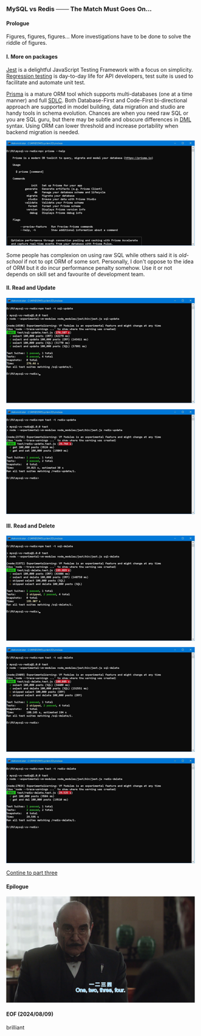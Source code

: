 ### MySQL vs Redis ─── The Match Must Goes On... 


#### Prologue 
Figures, figures, figures... 
More investigations have to be done to solve the riddle of figures. 


#### I. More on packages 
[Jest](https://jestjs.io/) is a delightful JavaScript Testing Framework with a focus on simplicity. [Regression testing](https://en.wikipedia.org/wiki/Regression_testing) is day-to-day life for API developers, test suite is used to facilitate and automate unit test. 

[Prisma](https://www.prisma.io/) is a mature ORM tool which supports multi-databases (one at a time manner) and full [SDLC](https://www.geeksforgeeks.org/software-development-life-cycle-sdlc/). Both Database-First and Code-First bi-directional approach are supported in model building, data migration and studio are handy tools in schema evolution. Chances are when you need raw SQL or you are SQL guru, but there may be subtle and obscure differences in [DML](https://en.wikipedia.org/wiki/Data_manipulation_language) syntax. Using ORM can lower threshold and increase portability when backend migration is needed. 

![alt prisma help](img/prisma-help.JPG)

Some people has complexion on using raw SQL while others said it is *old-school* if not to opt ORM of some sort. Personally, I don't oppose to the idea of ORM but it do incur performance penalty somehow. Use it or not depends on skill set and favourite of development team. 


#### II. Read and Update 
![alt sql update](img/test-sql-update.JPG)

![alt redis update](img/test-redis-update.JPG)


#### III. Read and Delete 
![alt sql delete orm](img/test-sql-delete-orm.JPG)

![alt sql delete raw](img/test-sql-delete.JPG)

![alt redis delete](img/test-redis-delete.JPG)

[Contine to part three](README-Part3.md)


#### Epilogue

![alt 1234](img/vlcsnap-2024-08-07-14h43m48s804.png)

#### EOF (2024/08/09)
brilliant
